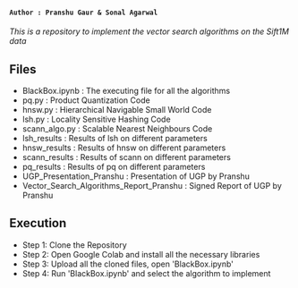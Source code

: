 #### `Author : Pranshu Gaur & Sonal Agarwal`
_This is a repository to implement the vector search algorithms on the Sift1M data_

## Files 
* BlackBox.ipynb : The executing file for all the algorithms 
* pq.py : Product Quantization Code 
* hnsw.py : Hierarchical Navigable Small World Code 
* lsh.py : Locality Sensitive Hashing Code 
* scann_algo.py : Scalable Nearest Neighbours Code 
* lsh_results : Results of lsh on different parameters
* hnsw_results : Results of hnsw on different parameters
* scann_results : Results of scann on different parameters 
* pq_results : Results of pq on different parameters 
* UGP_Presentation_Pranshu : Presentation of UGP by Pranshu 
* Vector_Search_Algorithms_Report_Pranshu : Signed Report of UGP by Pranshu 

## Execution
* Step 1: Clone the Repository
* Step 2: Open Google Colab and install all the necessary libraries
* Step 3: Upload all the cloned files, open 'BlackBox.ipynb'
* Step 4: Run 'BlackBox.ipynb' and select the algorithm to implement

